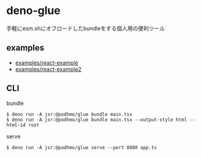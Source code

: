 # deno-glue

手軽にesm.shにオフロードしたbundleをする個人用の便利ツール

## examples

- [examples/react-example](https://github.com/podhmo/deno-glue/tree/main/examples/react-example)
- [examples/react-example2](https://github.com/podhmo/deno-glue/tree/main/examples/react-example2)

## CLI

bundle

```console
$ deno run -A jsr:@podhmo/glue bundle main.tsx
$ deno run -A jsr:@podhmo/glue bundle main.tsx --output-style html --html-id root
```

serve

```console
$ deno run -A jsr:@podhmo/glue serve --port 8080 app.ts
```
